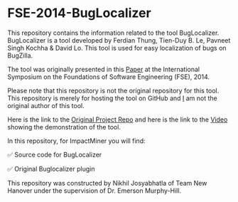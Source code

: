 # FSE-2014-BugLocalizer

This repository contains the information related to the tool BugLocalizer. BugLocalizer is a tool developed by Ferdian Thung, Tien-Duy B. Le, Pavneet Singh Kochha & David Lo. This tool is used for easy localization of bugs on BugZilla.

The tool was originally presented in this [Paper](http://dl.acm.org/citation.cfm?id=2661678) at the International Symposium on the Foundations of Software Engineering (FSE), 2014.

Please note that this repository is not the original repository for this tool. This repository is merely for hosting the tool on GitHub and [I](https://github.com/nikhiljosyabhatla) am not the original author of this tool.

Here is the link to the [Original Project Repo](https://github.com/smagsmu/BugLocalizer) and here is the link to the [Video](https://www.youtube.com/watch?v=iWHaLNCUjBY) showing the demonstration of the tool.

In this repository, for ImpactMiner you will find:

 :white_check_mark: Source code for BugLocalizer
 
 :white_check_mark: Original Buglocalizer plugin 
 
This repository was constructed by Nikhil Josyabhatla of Team New Hanover under the supervision of Dr. Emerson Murphy-Hill.
